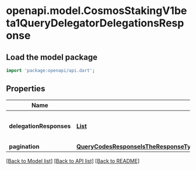 # openapi.model.CosmosStakingV1beta1QueryDelegatorDelegationsResponse

## Load the model package
```dart
import 'package:openapi/api.dart';
```

## Properties
Name | Type | Description | Notes
------------ | ------------- | ------------- | -------------
**delegationResponses** | [**List<DelegatorDelegations200ResponseDelegationResponsesInner>**](DelegatorDelegations200ResponseDelegationResponsesInner.md) | delegation_responses defines all the delegations' info of a delegator. | [optional] [default to const []]
**pagination** | [**QueryCodesResponseIsTheResponseTypeForTheQueryCodesRPCMethodPagination**](QueryCodesResponseIsTheResponseTypeForTheQueryCodesRPCMethodPagination.md) |  | [optional] 

[[Back to Model list]](../README.md#documentation-for-models) [[Back to API list]](../README.md#documentation-for-api-endpoints) [[Back to README]](../README.md)


